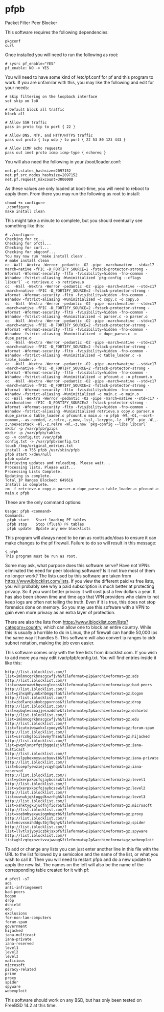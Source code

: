 # pfpb
Packet Filter Peer Blocker

This software requires the following dependencies:

```
pkgconf
curl
```

Once installed you will need to run the following as root:

```
# sysrc pf_enable="YES"
pf_enable: NO -> YES
```
You will need to have some kind of /etc/pf.conf for pf and this program to work. If you are unfamilar with this, you may like the following and edit for your needs:

```
# Skip filtering on the loopback interface
set skip on lo0

# Default block all traffic
block all

# Allow SSH traffic
pass in proto tcp to port { 22 }

# Allow DNS, NTP, and HTTP/HTTPS traffic
pass out proto { tcp udp } to port { 22 53 80 123 443 }

# Allow ICMP echo requests
pass out inet proto icmp icmp-type { echoreq }
```

You will also need the following in your /boot/loader.conf:

```
net.pf.states_hashsize=2097152 
net.pf.src_nodes_hashsize=2097152 
net.pf.request_maxcount=3000000
```

As these values are only loaded at boot-time, you will need to reboot to apply them. From there you may run the following as root to install:

```
chmod +x configure
./configure
make install clean
```

This might take a minute to complete, but you should eventually see something like this:

```
# ./configure
Checking for cc...
Checking for pfctl...
Checking for curl...
Checking for pkgconf...
You may now run 'make install clean'.
# make install clean
cc -Wall -Wextra -Werror -pedantic -O2 -pipe -march=native --std=c17 -march=native -fPIC -D_FORTIFY_SOURCE=2 -fstack-protector-strong -Wformat -Wformat-security -flto -fvisibility=hidden -fno-common -Wshadow -fstrict-aliasing -Wuninitialized `pkg-config --cflags libcurl` -c retrieve.c -o retrieve.o
cc  -Wall -Wextra -Werror -pedantic -O2 -pipe -march=native --std=c17 -march=native -fPIC -D_FORTIFY_SOURCE=2 -fstack-protector-strong -Wformat -Wformat-security -flto -fvisibility=hidden -fno-common -Wshadow -fstrict-aliasing -Wuninitialized -c copy.c -o copy.o
cc  -Wall -Wextra -Werror -pedantic -O2 -pipe -march=native --std=c17 -march=native -fPIC -D_FORTIFY_SOURCE=2 -fstack-protector-strong -Wformat -Wformat-security -flto -fvisibility=hidden -fno-common -Wshadow -fstrict-aliasing -Wuninitialized -c parser.c -o parser.o
cc  -Wall -Wextra -Werror -pedantic -O2 -pipe -march=native --std=c17 -march=native -fPIC -D_FORTIFY_SOURCE=2 -fstack-protector-strong -Wformat -Wformat-security -flto -fvisibility=hidden -fno-common -Wshadow -fstrict-aliasing -Wuninitialized -c dupe_parse.c -o dupe_parse.o
cc  -Wall -Wextra -Werror -pedantic -O2 -pipe -march=native --std=c17 -march=native -fPIC -D_FORTIFY_SOURCE=2 -fstack-protector-strong -Wformat -Wformat-security -flto -fvisibility=hidden -fno-common -Wshadow -fstrict-aliasing -Wuninitialized -c table_loader.c -o table_loader.o
cc  -Wall -Wextra -Werror -pedantic -O2 -pipe -march=native --std=c17 -march=native -fPIC -D_FORTIFY_SOURCE=2 -fstack-protector-strong -Wformat -Wformat-security -flto -fvisibility=hidden -fno-common -Wshadow -fstrict-aliasing -Wuninitialized -c pfcount.c -o pfcount.o
cc  -Wall -Wextra -Werror -pedantic -O2 -pipe -march=native --std=c17 -march=native -fPIC -D_FORTIFY_SOURCE=2 -fstack-protector-strong -Wformat -Wformat-security -flto -fvisibility=hidden -fno-common -Wshadow -fstrict-aliasing -Wuninitialized -c main.c -o main.o
cc -Wall -Wextra -Werror -pedantic -O2 -pipe -march=native --std=c17 -march=native -fPIC -D_FORTIFY_SOURCE=2 -fstack-protector-strong -Wformat -Wformat-security -flto -fvisibility=hidden -fno-common -Wshadow -fstrict-aliasing -Wuninitialized retrieve.o copy.o parser.o dupe_parse.o table_loader.o pfcount.o main.o -o pfpb -Wl,-O1,--sort-common,--as-needed,-z,relro,-z,now,-lssl,-lcrypto,-lz -fPIE -pie -Wl,-z,noexecstack -Wl,-z,relro -Wl,-z,now `pkg-config --libs libcurl`
mkdir -p /var/pfpb/gzips
mkdir -p /var/pfpb/tables
cp -v config.txt /var/pfpb
config.txt -> /var/pfpb/config.txt
touch /tmp/original_entries.txt
install -m 755 pfpb /usr/sbin/pfpb
pfpb start >/dev/null
pfpb update
Retrieving updates and reloading. Please wait...
Processing lists. Please wait...
Processing Lists Complete.
Updating is complete.
Total IP Ranges Blocked: 649616
Install is complete.
rm -f retrieve.o copy.o parser.o dupe_parse.o table_loader.o pfcount.o main.o pfpb
```

These are the only command options:

```
Usage: pfpb <command>
Commands:
 pfpb start   Start loading PF tables
 pfpb stop    Stop (flush) PF tables
 pfpb update  Update any new blocklists
```

This program will always need to be ran as root/sudo/doas to ensure it can make changes to the pf firewall. Failure to do so will result in this message:

```
$ pfpb
This program must be run as root.
```

Some may ask, what purpose does this software serve? Have not VPNs eliminated the need for peer blocking software? Is it not true most of them no longer work? The lists used by this software are taken from https://www.iblocklist.com/lists. If you view the different paid vs free lists, you will probably see why a paid subscription is much better at protecting privacy. So if you want better privacy it will cost just a few dollars a year. It has also been shown time and time ago that VPN providers who claim to not keep logs are often not telling the truth. Even if it is true, this does not stop forensics done on memory. So you may use this software with a VPN to gain even more privacy as an extra layer of protection. 

There are also the lists from https://www.iblocklist.com/lists?category=country, which can allow one to block an entire country. While this is usually a horrible to do in Linux, the pf firewall can handle 50,000 ips the same way it handles 5. This software will also convert ip ranges to cidr subnet notation, making the job even easier.

This software comes only with the free lists from iblocklist.com. If you wish to add more you may edit /var/pfpb/config.txt. You will find entries inside it like this:

```
http://list.iblocklist.com/?list=imlmncgrkbnacgcwfjvh&fileformat=p2p&archiveformat=gz;ads
http://list.iblocklist.com/?list=cwworuawihqvocglcoss&fileformat=p2p&archiveformat=gz;bad-peers
http://list.iblocklist.com/?list=gihxqmhyunbxhbmgqrla&fileformat=p2p&archiveformat=gz;bogon
http://list.iblocklist.com/?list=zbdlwrqkabxbcppvrnos&fileformat=p2p&archiveformat=gz;drop
http://list.iblocklist.com/?list=xpbqleszmajjesnzddhv&fileformat=p2p&archiveformat=gz;dshield
http://list.iblocklist.com/?list=imlmncgrkbnacgcwfjvh&fileformat=p2p&archiveformat=gz;edu
http://list.iblocklist.com/?list=ficutxiwawokxlcyoeye&fileformat=p2p&archiveformat=gz;forum-spam
http://list.iblocklist.com/?list=usrcshglbiilevmyfhse&fileformat=p2p&archiveformat=gz;hijacked
http://list.iblocklist.com/?list=pwqnlynprfgtjbgqoizj&fileformat=p2p&archiveformat=gz;iana-multicast
http://list.iblocklist.com/?list=cslpybexmxyuacbyuvib&fileformat=p2p&archiveformat=gz;iana-private
http://list.iblocklist.com/?list=bcoepfyewziejvcqyhqo&fileformat=p2p&archiveformat=gz;iana-reserved
http://list.iblocklist.com/?list=ydxerpxkpcfqjaybcssw&fileformat=p2p&archiveformat=gz;level1
http://list.iblocklist.com/?list=ydxerpxkpcfqjaybcssw&fileformat=p2p&archiveformat=gz;level2
http://list.iblocklist.com/?list=uwnukjqktoggdknzrhgh&fileformat=p2p&archiveformat=gz;level3
http://list.iblocklist.com/?list=xshktygkujudfnjfioro&fileformat=p2p&archiveformat=gz;microsoft
http://list.iblocklist.com/?list=xoebmbyexwuiogmbyprb&fileformat=p2p&archiveformat=gz;proxy
http://list.iblocklist.com/?list=mcvxsnihddgutbjfbghy&fileformat=p2p&archiveformat=gz;spider
http://list.iblocklist.com/?list=llvtlsjyoyiczbkjsxpf&fileformat=p2p&archiveformat=gz;spyware
http://list.iblocklist.com/?list=ghlzqtqxnzctvvajwwag&fileformat=p2p&archiveformat=gz;webexploit
```

To add or change any lists you can just enter another line in this file with the URL to the list followed by a semicolon and the name of the list, or what you wish to call it. Then you will need to restart pfpb and do a new update to apply the new list. The names on the left will also be the name of the corresponding table created for it with pf:

```
# pfctl -sT
ads
anti-infringement
bad-peers
bogon
drop
dshield
edu
exclusions
for-non-lan-computers
forum-spam
government
hijacked
iana-multicast
iana-private
iana-reserved
level1
level2
level3
malicious
microsoft
piracy-related
prime
proxy
spider
spyware
webexploit
```

This software should work on any BSD, but has only been tested on FreeBSD 14.2 at this time.

